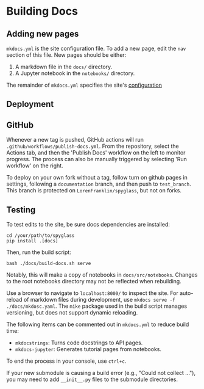 # Building Docs

## Adding new pages

`mkdocs.yml` is the site configuration file. To add a new page, edit the `nav`
section of this file. New pages should be either:

1. A markdown file in the `docs/` directory.
2. A Jupyter notebook in the `notebooks/` directory.

The remainder of `mkdocs.yml` specifies the site's
[configuration](https://www.mkdocs.org/user-guide/configuration/)

## Deployment

## GitHub

Whenever a new tag is pushed, GitHub actions will run
`.github/workflows/publish-docs.yml`. From the repository, select the Actions
tab, and then the 'Publish Docs' workflow on the left to monitor progress. The
process can also be manually triggered by selecting 'Run workflow' on the right.

To deploy on your own fork without a tag, follow turn on github pages in
settings, following a `documentation` branch, and then push to `test_branch`.
This branch is protected on `LorenFranklin/spyglass`, but not on forks.

## Testing

To test edits to the site, be sure docs dependencies are installed:

```console
cd /your/path/to/spyglass
pip install .[docs]
```

Then, run the build script:

```console
bash ./docs/build-docs.sh serve
```

Notably, this will make a copy of notebooks in `docs/src/notebooks`. Changes to
the root notebooks directory may not be reflected when rebuilding.

Use a browser to navigate to `localhost:8000/` to inspect the site. For
auto-reload of markdown files during development, use
`mkdocs serve -f ./docs/mkdosc.yaml`. The `mike` package used in the build
script manages versioning, but does not support dynamic reloading.

The following items can be commented out in `mkdocs.yml` to reduce build time:

- `mkdocstrings`: Turns code docstrings to API pages.
- `mkdocs-jupyter`: Generates tutorial pages from notebooks.

To end the process in your console, use `ctrl+c`.

If your new submodule is causing a build error (e.g., "Could not collect ..."),
you may need to add `__init__.py` files to the submodule directories.

